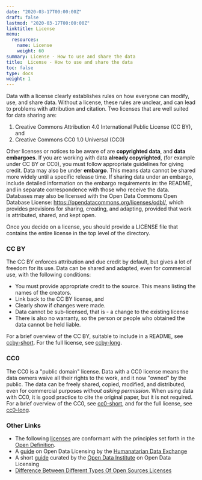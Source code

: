 ```yaml
---
date: "2020-03-17T00:00:00Z"
draft: false
lastmod: "2020-03-17T00:00:00Z"
linktitle: License
menu:
  resources:
    name: License
    weight: 60
summary: License - How to use and share the data
title:  License - How to use and share the data
toc: false
type: docs
weight: 1
---
```


Data with a license clearly establishes rules on how everyone can modify, use, and share data. Without a license, these rules are unclear, and can lead to problems with attribution and citation. Two licenses that are well suited for data sharing are:

1. Creative Commons Attribution 4.0 International Public License (CC BY), and
2. Creative Commons CC0 1.0 Universal (CC0)

Other licenses or notices to be aware of are **copyrighted data**, and **data embargoes**. If you are working with data **already copyrighted**, (for example under CC BY or CC0), you must follow appropriate guidelines for giving credit. Data may also be under **embargo**. This means data cannot be shared more widely until a specific release time. If sharing data under an embargo, include detailed information on the embargo requirements in: the README, and in separate correspondence with those who receive the data. Databases may also be licensed with the Open Data Commons Open Database License: https://opendatacommons.org/licenses/odbl/, which provides provisions for sharing, creating, and adapting, provided that work is attributed, shared, and kept open.

Once you decide on a license, you should provide a LICENSE file that contains the entire license in the top level of the directory.

### CC BY

The CC BY enforces attribution and due credit by default, but gives a lot of freedom for its use. Data can be shared and adapted, even for commercial use, with the following conditions:

* You must provide appropriate credit to the source. This means listing the names of the creators.
* Link back to the CC BY license, and
* Clearly show if changes were made.
* Data cannot be sub-licensed, that is - a change to the existing license
* There is also no warranty, so the person or people who obtained the data cannot be held liable.

For a brief overview of the CC BY, suitable to include in a README, see [ccby-short](https://creativecommons.org/licenses/by/4.0/). For the full license, see [ccby-long](https://creativecommons.org/licenses/by/4.0/legalcode).

### CC0

The CC0 is a "public domain" license. Data with a CC0 license means the data owners waive all their rights to the work, and it now "owned" by the public. The data can be freely shared, copied, modified, and distributed, even for commercial purposes _without asking permission_. When using data with CC0, it is good practice to cite the original paper, but it is not required. For a brief overview of the CC0, see [cc0-short](https://creativecommons.org/publicdomain/zero/1.0/), and for the full license, see [cc0-long](https://creativecommons.org/publicdomain/zero/1.0/legalcode).

### Other Links

- The following [licenses](https://opendefinition.org/licenses/) are conformant with the principles set forth in the [Open Definition](https://opendefinition.org/). 
- A [guide](https://data.humdata.org/about/license) on Open Data Licensing by the [Humanatarian Data Exchange](https://data.humdata.org/)
- A short [guide](https://theodi.org/article/publishers-guide-to-open-data-licensing/) curated by the [Open Data Institute](https://theodi.org/) on Open Data Licensing
- [Difference Between Different Types Of Open Sources Licenses](https://fossbytes.com/open-sources-license-type/)
